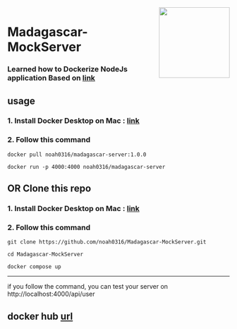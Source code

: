 
<img width="160" height="160" align="right" src="https://subicura.com/assets/article_images/2017-01-19-docker-guide-for-beginners-1/docker-logo.png"/>

# Madagascar-MockServer
### Learned how to Dockerize NodeJs application Based on [link](https://github.com/w00ing/WE_SOPT_API_MOCKUP)

## usage
### 1. Install Docker Desktop on Mac : [link](https://docs.docker.com/desktop/mac/install/)
### 2. Follow this command
``` 
docker pull noah0316/madagascar-server:1.0.0
```
```
docker run -p 4000:4000 noah0316/madagascar-server
```

## OR Clone this repo
### 1. Install Docker Desktop on Mac : [link](https://docs.docker.com/desktop/mac/install/)
### 2. Follow this command
```
git clone https://github.com/noah0316/Madagascar-MockServer.git
```
```
cd Madagascar-MockServer
```
```
docker compose up
```
---
if you follow the command, you can test your server on http://localhost:4000/api/user

## docker hub [url](https://hub.docker.com/r/noah0316/madagascar-server)




